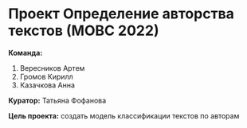 # Проект Определение авторства текстов (МОВС 2022)

**Команда:**

1) Вересников Артем
2) Громов Кирилл
3) Казачкова Анна

**Куратор:** Татьяна Фофанова

**Цель проекта:** создать модель классификации текстов по авторам
